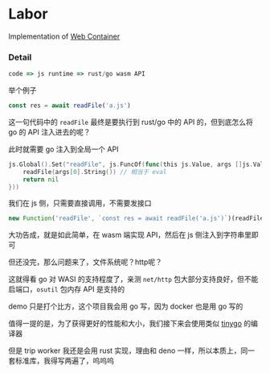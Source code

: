 # Labor

Implementation of [Web Container](https://github.com/stackblitz/webcontainer-core)

### Detail

```js
code => js runtime => rust/go wasm API
```

举个例子

```js
const res = await readFile('a.js')
```
这一句代码中的 `readFile` 最终是要执行到 rust/go 中的 API 的，但到底怎么将 go 的 API 注入进去的呢？

此时就需要 go 注入到全局一个 API

```go
js.Global().Set("readFile", js.FuncOf(func(this js.Value, args []js.Value) interface{} {
    readFile(args[0].String()) // 相当于 eval
    return nil
}))
```
我们在 js 侧，只需要直接调用，不需要发接口

```js
new Function('readFile', `const res = await readFile('a.js')`)(readFile)
```
大功告成，就是如此简单，在 wasm 端实现 API，然后在 js 侧注入到字符串里即可

但还没完，那么问题来了，文件系统呢？http呢？

这就得看 go 对 WASI 的支持程度了，亲测 `net/http` 包大部分支持良好，但不能启端口，`osutil` 包内存 API 是支持的


demo 只是打个比方，这个项目我会用 go 写，因为 docker 也是用 go 写的

值得一提的是，为了获得更好的性能和大小，我们接下来会使用类似 [tinygo](https://github.com/tinygo-org/tinygo) 的编译器

但是 trip worker 我还是会用 rust 实现，理由和 deno 一样，所以本质上，同一套标准库，我得写两遍了，呜呜呜

